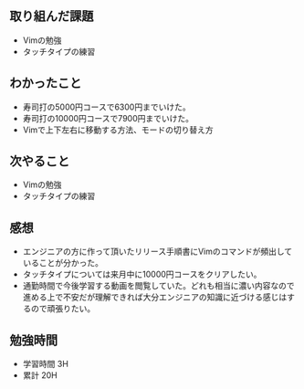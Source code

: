 ## 取り組んだ課題
- Vimの勉強
- タッチタイプの練習
## わかったこと
- 寿司打の5000円コースで6300円までいけた。
- 寿司打の10000円コースで7900円までいけた。
- Vimで上下左右に移動する方法、モードの切り替え方
## 次やること
- Vimの勉強
- タッチタイプの練習
## 感想
- エンジニアの方に作って頂いたリリース手順書にVimのコマンドが頻出していることが分かった。
- タッチタイプについては来月中に10000円コースをクリアしたい。
- 通勤時間で今後学習する動画を閲覧していた。どれも相当に濃い内容なので進める上で不安だが理解できれば大分エンジニアの知識に近づける感じはするので頑張りたい。
## 勉強時間
- 学習時間 3H
- 累計 20H
